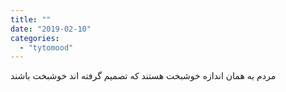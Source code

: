 ```yaml
---
title: ""
date: "2019-02-10"
categories: 
  - "tytomood"
---
```


مردم به همان اندازه خوشبخت هستند که تصمیم گرفته اند خوشبخت باشند
